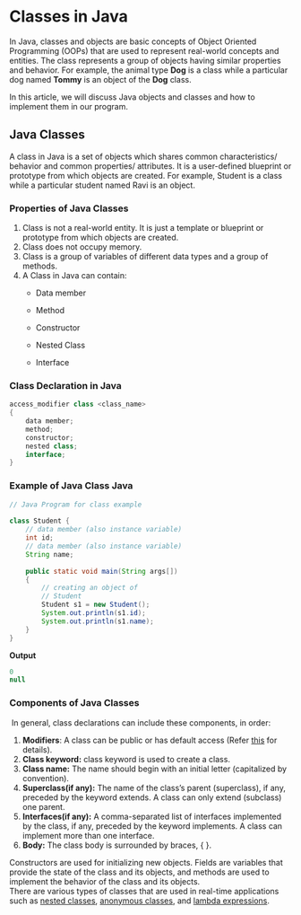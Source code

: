 # Classes in Java



In Java, classes and objects are basic concepts of Object Oriented Programming (OOPs) that are used to represent real-world concepts and entities. The class represents a group of objects having similar properties and behavior. For example, the animal type ****Dog**** is a class while a particular dog named ****Tommy**** is an object of the ****Dog**** class.

In this article, we will discuss Java objects and classes and how to implement them in our program.

## Java Classes

A class in Java is a set of objects which shares common characteristics/ behavior and common properties/ attributes. It is a user-defined blueprint or prototype from which objects are created. For example, Student is a class while a particular student named Ravi is an object.



### Properties of Java Classes

1. Class is not a real-world entity. It is just a template or blueprint or prototype from which objects are created.
2. Class does not occupy memory.
3. Class is a group of variables of different data types and a group of methods.
4. A Class in Java can contain:
   - Data member
   
   - Method
   
   - Constructor
   
   - Nested Class
   
   - Interface

### Class Declaration in Java

```java
access_modifier class <class_name>
{  
    data member;  
    method;  
    constructor;
    nested class;
    interface;
}
```

### Example of Java Class Java

```java
// Java Program for class example
 
class Student {
    // data member (also instance variable)
    int id;
    // data member (also instance variable)
    String name;
 
    public static void main(String args[])
    {
        // creating an object of
        // Student
        Student s1 = new Student();
        System.out.println(s1.id);
        System.out.println(s1.name);
    }
}
```

****Output****

```java
0
null
```

### Components of Java Classes

 In general, class declarations can include these components, in order:

1. ****Modifiers****: A class can be public or has default access (Refer [this](https://www.geeksforgeeks.org/access-specifiers-for-classes-or-interfaces-in-java/) for details).
2. ****Class keyword:**** class keyword is used to create a class.
3. ****Class name:**** The name should begin with an initial letter (capitalized by convention).
4. ****Superclass(if any):**** The name of the class’s parent (superclass), if any, preceded by the keyword extends. A class can only extend (subclass) one parent.
5. ****Interfaces(if any):**** A comma-separated list of interfaces implemented by the class, if any, preceded by the keyword implements. A class can implement more than one interface.
6. ****Body:**** The class body is surrounded by braces, { }.
   
   

Constructors are used for initializing new objects. Fields are variables that provide the state of the class and its objects, and methods are used to implement the behavior of the class and its objects.  
There are various types of classes that are used in real-time applications such as [nested classes](https://www.geeksforgeeks.org/inner-class-java/), [anonymous classes](https://www.geeksforgeeks.org/anonymous-inner-class-java/), and [lambda expressions](https://www.geeksforgeeks.org/lambda-expressions-java-8/).


